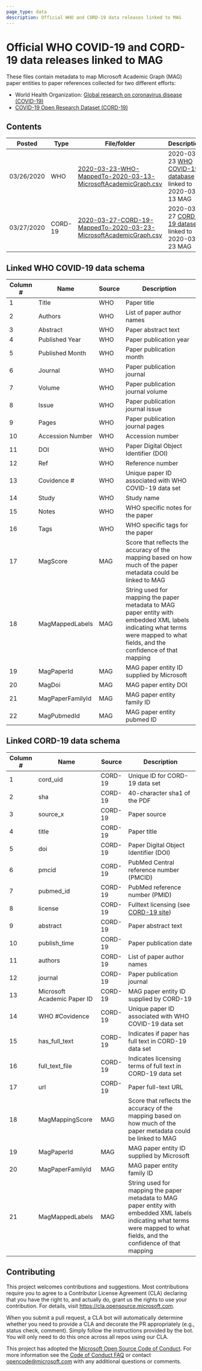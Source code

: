 ```yaml
---
page_type: data
description: Official WHO and CORD-19 data releases linked to MAG
---
```


# Official WHO COVID-19 and CORD-19 data releases linked to MAG

These files contain metadata to map Microsoft Academic Graph (MAG) paper entities to paper references collected for two different efforts:

* World Health Organization: [Global research on coronavirus disease (COVID-19)](https://www.who.int/emergencies/diseases/novel-coronavirus-2019/global-research-on-novel-coronavirus-2019-ncov)
* [COVID-19 Open Research Dataset (CORD-19)](https://pages.semanticscholar.org/coronavirus-research)

## Contents

Posted | Type | File/folder | Description
--- | --- | --- | ---
03/26/2020 | WHO | [2020-03-23-WHO-MappedTo-2020-03-13-MicrosoftAcademicGraph.csv](./2020-03-23-WHO-MappedTo-2020-03-13-MicrosoftAcademicGraph.csv) | 2020-03-23 [WHO COVID-19 database](https://www.who.int/emergencies/diseases/novel-coronavirus-2019/global-research-on-novel-coronavirus-2019-ncov) linked to 2020-03-13 MAG
03/27/2020 | CORD-19 | [2020-03-27-CORD-19-MappedTo-2020-03-23-MicrosoftAcademicGraph.csv](./2020-03-27-CORD-19-MappedTo-2020-03-23-MicrosoftAcademicGraph.csv) | 2020-03-27 [CORD-19 dataset](https://pages.semanticscholar.org/coronavirus-research) linked to 2020-03-23 MAG

## Linked WHO COVID-19 data schema

Column # | Name | Source | Description
--- | --- | --- | ---
1 | Title | WHO | Paper title
2 | Authors | WHO | List of paper author names
3 | Abstract | WHO | Paper abstract text
4 | Published Year | WHO | Paper publication year
5 | Published Month | WHO | Paper publication month
6 | Journal | WHO | Paper publication journal
7 | Volume | WHO | Paper publication journal volume
8 | Issue | WHO | Paper publication journal issue
9 | Pages | WHO | Paper publication journal pages
10 | Accession Number | WHO | Accession number
11 | DOI | WHO | Paper Digital Object Identifier (DOI)
12 | Ref | WHO | Reference number
13 | Covidence # | WHO | Unique paper ID associated with WHO COVID-19 data set
14 | Study | WHO | Study name
15 | Notes | WHO | WHO specific notes for the paper
16 | Tags | WHO | WHO specific tags for the paper
17 | MagScore | MAG | Score that reflects the accuracy of the mapping based on how much of the paper metadata could be linked to MAG
18 | MagMappedLabels | MAG | String used for mapping the paper metadata to MAG paper entity with embedded XML labels indicating what terms were mapped to what fields, and the confidence of that mapping
19 | MagPaperId | MAG | MAG paper entity ID supplied by Microsoft
20 | MagDoi | MAG | MAG paper entity DOI
21 | MagPaperFamilyId | MAG | MAG paper entity family ID
22 | MagPubmedId | MAG | MAG paper entity pubmed ID

## Linked CORD-19 data schema

Column # | Name | Source | Description
--- | --- | --- | ---
1 | cord_uid | CORD-19 | Unique ID for CORD-19 data set
2 | sha | CORD-19 | 40-character sha1 of the PDF
3 | source_x | CORD-19 | Paper source
4 | title | CORD-19 | Paper title
5 | doi | CORD-19 | Paper Digital Object Identifier (DOI)
6 | pmcid | CORD-19 | PubMed Central reference number (PMCID)
7 | pubmed_id | CORD-19 | PubMed reference number (PMID)
8 | license | CORD-19 | Fulltext licensing (see [CORD-19 site](https://pages.semanticscholar.org/coronavirus-research))
9 | abstract | CORD-19 | Paper abstract text
10 | publish_time | CORD-19 | Paper publication date
11 | authors | CORD-19 | List of paper author names
12 | journal | CORD-19 | Paper publication journal
13 | Microsoft Academic Paper ID | CORD-19 | MAG paper entity ID supplied by CORD-19
14 | WHO #Covidence | CORD-19 | Unique paper ID associated with WHO COVID-19 data set
15 | has_full_text | CORD-19 | Indicates if paper has full text in CORD-19 data set
16 | full_text_file | CORD-19 | Indicates licensing terms of full text in CORD-19 data set
17 | url | CORD-19 | Paper full-text URL
18 | MagMappingScore | MAG | Score that reflects the accuracy of the mapping based on how much of the paper metadata could be linked to MAG
19 | MagPaperId | MAG | MAG paper entity ID supplied by Microsoft
20 | MagPaperFamilyId | MAG | MAG paper entity family ID
21 | MagMappedLabels | MAG | String used for mapping the paper metadata to MAG paper entity with embedded XML labels indicating what terms were mapped to what fields, and the confidence of that mapping

## Contributing

This project welcomes contributions and suggestions.  Most contributions require you to agree to a
Contributor License Agreement (CLA) declaring that you have the right to, and actually do, grant us
the rights to use your contribution. For details, visit https://cla.opensource.microsoft.com.

When you submit a pull request, a CLA bot will automatically determine whether you need to provide
a CLA and decorate the PR appropriately (e.g., status check, comment). Simply follow the instructions
provided by the bot. You will only need to do this once across all repos using our CLA.

This project has adopted the [Microsoft Open Source Code of Conduct](https://opensource.microsoft.com/codeofconduct/).
For more information see the [Code of Conduct FAQ](https://opensource.microsoft.com/codeofconduct/faq/) or
contact [opencode@microsoft.com](mailto:opencode@microsoft.com) with any additional questions or comments.
